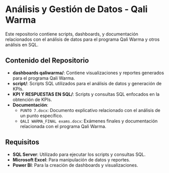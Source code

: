 
# Análisis y Gestión de Datos - Qali Warma

Este repositorio contiene scripts, dashboards, y documentación relacionados con el análisis de datos para el programa Qali Warma y otros análisis en SQL.

## Contenido del Repositorio

- **dashboards qaliwarma/**: Contiene visualizaciones y reportes generados para el programa Qali Warma.
- **script/**: Scripts SQL utilizados para el análisis de datos y generación de KPIs.
- **KPI Y RESPUESTAS EN SQL/**: Scripts y consultas SQL enfocados en la obtención de KPIs.
- **Documentación**:
  - `PUNTO 7.docx`: Documento explicativo relacionado con el análisis de un punto específico.
  - `QALI WARMA_FINAL exams.docx`: Exámenes finales y documentación relacionada con el programa Qali Warma.

## Requisitos

- **SQL Server**: Utilizado para ejecutar los scripts y consultas SQL.
- **Microsoft Excel**: Para manipulación de datos y reportes.
- **Power BI**: Para la creación de dashboards y visualizaciones.

